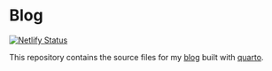# Blog

[![Netlify Status](https://api.netlify.com/api/v1/badges/db14934e-1391-47d3-af07-18259a5ee7ed/deploy-status)](https://app.netlify.com/projects/ajaymehta/deploys)

This repository contains the source files for my [blog](https://ajaymehta.netlify.com/) built with [quarto](https://quarto.org/).
